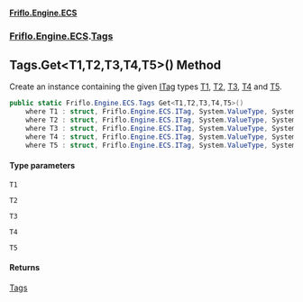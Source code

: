 #### [Friflo.Engine.ECS](index.md 'index')
### [Friflo.Engine.ECS](Friflo.Engine.ECS.md 'Friflo.Engine.ECS').[Tags](Tags.md 'Friflo.Engine.ECS.Tags')

## Tags.Get<T1,T2,T3,T4,T5>() Method

Create an instance containing the given [ITag](ITag.md 'Friflo.Engine.ECS.ITag') types
[T1](Tags.Get_T1,T2,T3,T4,T5_().md#Friflo.Engine.ECS.Tags.Get_T1,T2,T3,T4,T5_().T1 'Friflo.Engine.ECS.Tags.Get<T1,T2,T3,T4,T5>().T1'), [T2](Tags.Get_T1,T2,T3,T4,T5_().md#Friflo.Engine.ECS.Tags.Get_T1,T2,T3,T4,T5_().T2 'Friflo.Engine.ECS.Tags.Get<T1,T2,T3,T4,T5>().T2'), [T3](Tags.Get_T1,T2,T3,T4,T5_().md#Friflo.Engine.ECS.Tags.Get_T1,T2,T3,T4,T5_().T3 'Friflo.Engine.ECS.Tags.Get<T1,T2,T3,T4,T5>().T3'), [T4](Tags.Get_T1,T2,T3,T4,T5_().md#Friflo.Engine.ECS.Tags.Get_T1,T2,T3,T4,T5_().T4 'Friflo.Engine.ECS.Tags.Get<T1,T2,T3,T4,T5>().T4') and
[T5](Tags.Get_T1,T2,T3,T4,T5_().md#Friflo.Engine.ECS.Tags.Get_T1,T2,T3,T4,T5_().T5 'Friflo.Engine.ECS.Tags.Get<T1,T2,T3,T4,T5>().T5').

```csharp
public static Friflo.Engine.ECS.Tags Get<T1,T2,T3,T4,T5>()
    where T1 : struct, Friflo.Engine.ECS.ITag, System.ValueType, System.ValueType
    where T2 : struct, Friflo.Engine.ECS.ITag, System.ValueType, System.ValueType
    where T3 : struct, Friflo.Engine.ECS.ITag, System.ValueType, System.ValueType
    where T4 : struct, Friflo.Engine.ECS.ITag, System.ValueType, System.ValueType
    where T5 : struct, Friflo.Engine.ECS.ITag, System.ValueType, System.ValueType;
```
#### Type parameters

<a name='Friflo.Engine.ECS.Tags.Get_T1,T2,T3,T4,T5_().T1'></a>

`T1`

<a name='Friflo.Engine.ECS.Tags.Get_T1,T2,T3,T4,T5_().T2'></a>

`T2`

<a name='Friflo.Engine.ECS.Tags.Get_T1,T2,T3,T4,T5_().T3'></a>

`T3`

<a name='Friflo.Engine.ECS.Tags.Get_T1,T2,T3,T4,T5_().T4'></a>

`T4`

<a name='Friflo.Engine.ECS.Tags.Get_T1,T2,T3,T4,T5_().T5'></a>

`T5`

#### Returns
[Tags](Tags.md 'Friflo.Engine.ECS.Tags')